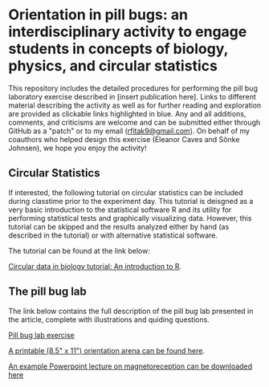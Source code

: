 # Orientation in pill bugs: an interdisciplinary activity to engage students in concepts of biology, physics, and circular statistics
This repository includes the detailed procedures for performing the pill bug laboratory exercise described in [insert publication here].  Links to different material describing the activity as well as for further reading and exploration are provided as clickable links highlighted in blue. Any and all additions, comments, and criticisms are welcome and can be submitted either through GitHub as a "patch" or to my email (rfitak9@gmail.com).  On behalf of my coauthors who helped design this exercise (Eleanor Caves and Sönke Johnsen), we hope you enjoy the activity!

## Circular Statistics
If interested, the following tutorial on circular statistics can be included during classtime prior to the experiment day.  This tutorial is deisgned as a very basic introduction to the statistical software R and its utility for performing statistical tests and graphically visualizing data.  However, this tutorial can be skipped and the results analyzed either by hand (as described in the tutorial) or with alternative statistical software.

The tutorial can be found at the link below:

[Circular data in biology tutorial: An introduction to R](./Circular_data_exercise.md).


## The pill bug lab
The link below contains the full description of the pill bug lab presented in the article, complete with illustrations and quiding questions.

[Pill bug lab exercise](./Pill_Bug_Lab.md)

[A printable (8.5" x 11") orientation arena can be found here](./Orientation-Arena.pdf).

[An example Powerpoint lecture on magnetoreception can be downloaded here](./Sensory_Biology_7-31-2017.pptx)
